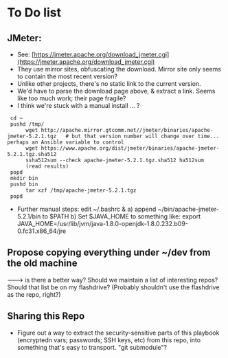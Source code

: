# To Do list

## JMeter:

* See: [https://jmeter.apache.org/download_jmeter.cgi](https://jmeter.apache.org/download_jmeter.cgi)
* They use mirror sites, obfuscating the download. Mirror site only seems to contain the most recent version? 
* Unlike other projects, there's no static link to the current version. 
* We'd have to parse the download page above, & extract a link. Seems like too much work; their page fragile? 
* I think we're stuck with a manual install ... ? 

```
 cd ~
 pushd /tmp/
      wget http://apache.mirror.gtcomm.net//jmeter/binaries/apache-jmeter-5.2.1.tgz   # but that version number will change over time... perhaps an Ansible variable to control 
      wget https://www.apache.org/dist/jmeter/binaries/apache-jmeter-5.2.1.tgz.sha512
      ssha512sum --check apache-jmeter-5.2.1.tgz.sha512 ha512sum 
      (read results)
 popd
 mkdir bin
 pushd bin
      tar xzf /tmp/apache-jmeter-5.2.1.tgz
 popd
```

* Further manual steps: edit ~/.bashrc & 
   a) append ~/bin/apache-jmeter-5.2.1/bin to $PATH
   b) Set $JAVA_HOME to something like: 
        export JAVA_HOME=/usr/lib/jvm/java-1.8.0-openjdk-1.8.0.232.b09-0.fc31.x86_64/jre


## Propose copying everything under ~/dev from the old machine
---> is there a better way? Should we maintain a list of interesting repos? Should that list be on my flashdrive?
(Probably shouldn't use the flashdrive as the repo, right?) 

## Sharing this Repo

* Figure out a way to extract the security-sensitive parts of this playbook (encryptedn vars; passwords; SSH keys, etc) from this repo, into something that's easy to transport.  "git submodule"? 
 
